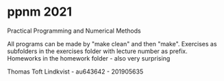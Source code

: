 # ppnm 2021
Practical Programming and Numerical Methods

All programs can be made by "make clean" and then "make".
Exercises as subfolders in the exercises folder with lecture number as prefix.
Homeworks in the homework folder - also very surprising

Thomas Toft Lindkvist - au643642 - 201905635
